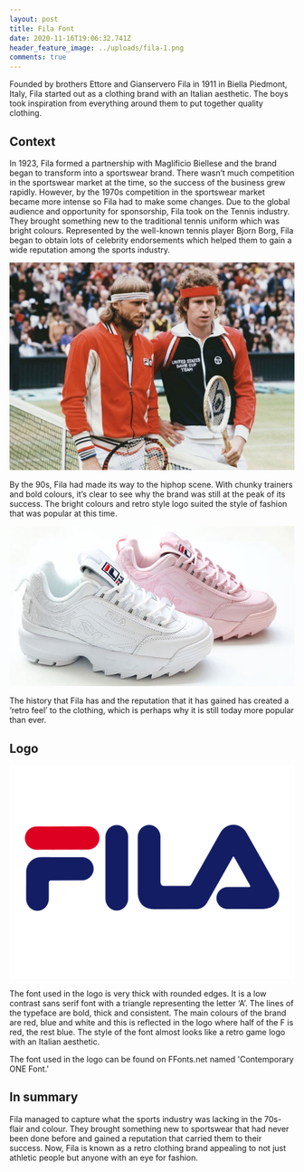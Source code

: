 ```yaml
---
layout: post
title: Fila Font
date: 2020-11-16T19:06:32.741Z
header_feature_image: ../uploads/fila-1.png
comments: true
---
```

Founded by brothers Ettore and Gianservero Fila in 1911 in Biella Piedmont, Italy, Fila started out as a clothing brand with an Italian aesthetic. The boys took inspiration from everything around them to put together quality clothing. 

## Context

In 1923, Fila formed a partnership with Maglificio Biellese and the brand began to transform into a sportswear brand. There wasn’t much competition in the sportswear market at the time, so the success of the business grew rapidly. However, by the 1970s competition in the sportswear market became more intense so Fila had to make some changes. Due to the global audience and opportunity for sponsorship, Fila took on the Tennis industry. They brought something new to the traditional tennis uniform which was bright colours. Represented by the well-known tennis player Bjorn Borg, Fila began to obtain lots of celebrity endorsements which helped them to gain a wide reputation among the sports industry.

![Bjorn Borg](../uploads/borg4.jpg "Bjorn Borg")

By the 90s, Fila had made its way to the hiphop scene. With chunky trainers and bold colours, it’s clear to see why the brand was still at the peak of its success. The bright colours and retro style logo suited the style of fashion that was popular at this time.

![Fila Shoes](../uploads/shoes.jpg "Fila Shoes")

The history that Fila has and the reputation that it has gained has created a ‘retro feel’ to the clothing, which is perhaps why it is still today more popular than ever.

## Logo

![Fila Logo](../uploads/fila-1.png "Fila Logo")

The font used in the logo is very thick with rounded edges. It is a low contrast sans serif font with a triangle representing the letter ‘A’. The lines of the typeface are bold, thick and consistent. The main colours of the brand are red, blue and white and this is reflected in the logo where half of the F is red, the rest blue. The style of the font almost looks like a retro game logo with an Italian aesthetic.

The font used in the logo can be found on FFonts.net named 'Contemporary ONE Font.'

## In summary

Fila managed to capture what the sports industry was lacking in the 70s- flair and colour. They brought something new to sportswear that had never been done before and gained a reputation that carried them to their success. Now, Fila is known as a retro clothing brand appealing to not just athletic people but anyone with an eye for fashion.